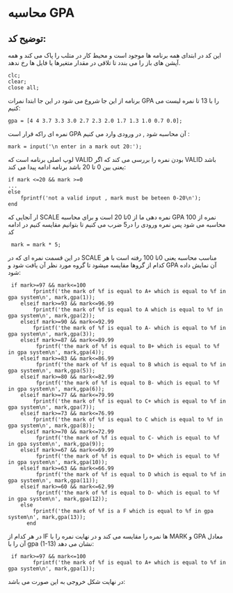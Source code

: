 
# محاسبه GPA
## توضیح کد:
این کد در ابتدای همه برنامه ها موجود است و محیط کار در متلب را پاک می کند و همه آپشن های باز را می بندد تا تلاقی در مقدار متغیرها یا فایل ها رخ ندهد.
```
clc;
clear;
close all;
```
برنامه از این جا شروع می شود
در این جا ابتدا نمرات GPA  را با 13 تا نمره لیست می کنیم:
```
gpa = [4 4 3.7 3.3 3.0 2.7 2.3 2.0 1.7 1.3 1.0 0.7 0.0];
```
نمره ای راکه قرار است GPA آن محاسبه شود , در ورودی وارد می کنیم :
 ```
 mark = input('\n enter in a mark out 20:');
 ```
 لوپ اصلی برنامه است که VALID  بودن نمره را بررسی می کند که اگر VALID  باشد یعنی بین 0 تا 20 باشد برنامه ادامه پیدا می کند:
```
if mark <=20 && mark >=0
...
else 
    fprintf('not a valid input , mark must be beteen 0-20\n');
end 
```
ار آنجایی که SCALE  نمره دهی ما از 0تا 20 است و برای محاسبه GPA  نمره از 100 محاسبه می شود پس نمره ورودی را در5 ضرب می کنیم تا بتوانیم مقایسه کنیم در ادامه کد
```
 mark = mark * 5;
```
در این قسمت نمره ای که در SCALE  مناسب محاسبه یعنی 0تا 100 رفته است با هر کدام از گروها مقایسه میشود تا گروه مورد نظر آن یافت شود و GPA  آن نمایش داده شود:
```
 if mark>=97 && mark<=100 
        fprintf('the mark of %f is equal to A+ which is equal to %f in gpa system\n', mark,gpa(1)); 
    elseif mark>=93 && mark<=96.99 
        fprintf('the mark of %f is equal to A which is equal to %f in gpa system\n', mark,gpa(2)); 
    elseif mark>=90 && mark<=92.99 
        fprintf('the mark of %f is equal to A- which is equal to %f in gpa system\n', mark,gpa(3)); 
    elseif mark>=87 && mark<=89.99 
         fprintf('the mark of %f is equal to B+ which is equal to %f in gpa system\n', mark,gpa(4)); 
    elseif mark>=83 && mark<=86.99 
         fprintf('the mark of %f is equal to B which is equal to %f in gpa system\n', mark,gpa(5)); 
    elseif mark>=80 && mark<=82.99 
         fprintf('the mark of %f is equal to B- which is equal to %f in gpa system\n', mark,gpa(6)); 
    elseif mark>=77 && mark<=79.99 
        fprintf('the mark of %f is equal to C+ which is equal to %f in gpa system\n', mark,gpa(7)); 
    elseif mark>=73 && mark<=76.99
        fprintf('the mark of %f is equal to C which is equal to %f in gpa system\n', mark,gpa(8)); 
    elseif mark>=70 && mark<=72.99 
         fprintf('the mark of %f is equal to C- which is equal to %f in gpa system\n', mark,gpa(9)); 
    elseif mark>=67 && mark<=69.99 
         fprintf('the mark of %f is equal to D+ which is equal to %f in gpa system\n', mark,gpa(10)); 
    elseif mark>=63 && mark<=66.99 
         fprintf('the mark of %f is equal to D which is equal to %f in gpa system\n', mark,gpa(11)); 
    elseif mark>=60 && mark<=62.99 
         fprintf('the mark of %f is equal to D- which is equal to %f in gpa system\n', mark,gpa(12)); 
    else
        fprintf('the mark of %f is a F which is equal to %f in gpa system\n', mark,gpa(13)); 
      end
```
در هر کدام از IF  ها نمره را مقایسه می کند و در نهایت نمره را با MARK  و GPA معادل آن را با  gpa (1-13) نشان می دهد:
```
 if mark>=97 && mark<=100 
        fprintf('the mark of %f is equal to A+ which is equal to %f in gpa system\n', mark,gpa(1)); 
```

در نهایت شکل خروجی به این صورت می باشد:
